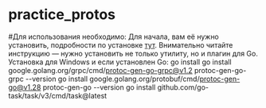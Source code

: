 # practice_protos
#Для использования необходимо:
Для начала, вам её нужно установить, подробности по установке [тут](https://grpc.io/docs/languages/go/quickstart/). Внимательно читайте инструкцию — нужно установить не только утилиту, но и плагин для Go.
Установка для Windows и если установлен Go:
go install go install google.golang.org/grpc/cmd/protoc-gen-go-grpc@v1.2
protoc-gen-go-grpc --version
go install google.golang.org/protobuf/cmd/protoc-gen-go@v1.28
protoc-gen-go --version
go install github.com/go-task/task/v3/cmd/task@latest
